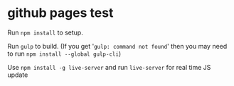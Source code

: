 # github pages test

Run `npm install` to setup.

Run `gulp` to build. (If you get '`gulp: command not found`' then you may need to run `npm install --global gulp-cli`)

Use `npm install -g live-server` and run `live-server` for real time JS update
